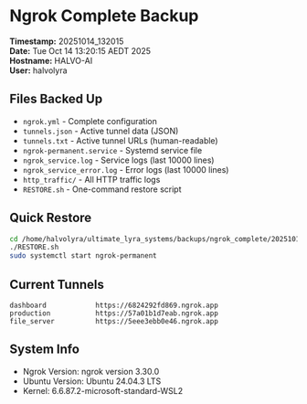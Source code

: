 # Ngrok Complete Backup

**Timestamp:** 20251014_132015  
**Date:** Tue Oct 14 13:20:15 AEDT 2025  
**Hostname:** HALVO-AI  
**User:** halvolyra  

## Files Backed Up

- `ngrok.yml` - Complete configuration
- `tunnels.json` - Active tunnel data (JSON)
- `tunnels.txt` - Active tunnel URLs (human-readable)
- `ngrok-permanent.service` - Systemd service file
- `ngrok_service.log` - Service logs (last 10000 lines)
- `ngrok_service_error.log` - Error logs (last 10000 lines)
- `http_traffic/` - All HTTP traffic logs
- `RESTORE.sh` - One-command restore script

## Quick Restore

```bash
cd /home/halvolyra/ultimate_lyra_systems/backups/ngrok_complete/20251014_132015
./RESTORE.sh
sudo systemctl start ngrok-permanent
```

## Current Tunnels

```
dashboard            https://6824292fd869.ngrok.app
production           https://57a01b1d7eab.ngrok.app
file_server          https://5eee3ebb0e46.ngrok.app
```

## System Info

- Ngrok Version: ngrok version 3.30.0
- Ubuntu Version: Ubuntu 24.04.3 LTS
- Kernel: 6.6.87.2-microsoft-standard-WSL2
